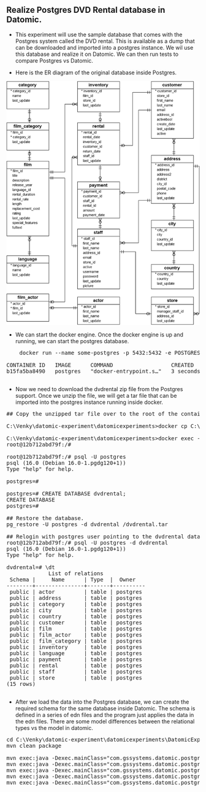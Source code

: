 ## Realize Postgres DVD Rental database in Datomic.

* This experiment will use the sample database that comes with the Postgres system called the DVD rental. This is available as a dump that can be downloaded and imported into a postgres instance. We wil use this database and realize it on Datomic. We can then run tests to compare Postgres vs Datomic. 

* Here is the ER diagram of the original database inside Postgres.
<img src="./images/dvd-rental-sample-database-diagram.png" />

* We can start the docker engine. Once the docker engine is up and running, we can start the postgres database. 

<pre>
    docker run --name some-postgres -p 5432:5432 -e POSTGRES_PASSWORD=Ganesh20022002 -d postgres

CONTAINER ID   IMAGE      COMMAND                  CREATED         STATUS         PORTS                    NAMES
b15fa5ba8490   postgres   "docker-entrypoint.s…"   3 seconds ago   Up 3 seconds   0.0.0.0:5432->5432/tcp   some-postgres

</pre>

* Now we need to download the dvdrental zip file from the Postgres support. Once we unzip the file, we will get a tar file that can be imported into the postgres instance running inside docker. 

<pre>
## Copy the unzipped tar file over to the root of the container. 

C:\Venky\datomic-experiment\datomicexperiments>docker cp C:\venky\dvdrental.tar some-postgres:/

C:\Venky\datomic-experiment\datomicexperiments>docker exec -it some-postgres bash
root@12b712abd79f:/#

root@12b712abd79f:/# psql -U postgres
psql (16.0 (Debian 16.0-1.pgdg120+1))
Type "help" for help.

postgres=#

postgres=# CREATE DATABASE dvdrental;
CREATE DATABASE
postgres=#

## Restore the database.
pg_restore -U postgres -d dvdrental /dvdrental.tar

## Relogin with postgres user pointing to the dvdrental database. 
root@12b712abd79f:/# psql -U postgres -d dvdrental
psql (16.0 (Debian 16.0-1.pgdg120+1))
Type "help" for help.

dvdrental=# \dt
             List of relations
 Schema |     Name      | Type  |  Owner
--------+---------------+-------+----------
 public | actor         | table | postgres
 public | address       | table | postgres
 public | category      | table | postgres
 public | city          | table | postgres
 public | country       | table | postgres
 public | customer      | table | postgres
 public | film          | table | postgres
 public | film_actor    | table | postgres
 public | film_category | table | postgres
 public | inventory     | table | postgres
 public | language      | table | postgres
 public | payment       | table | postgres
 public | rental        | table | postgres
 public | staff         | table | postgres
 public | store         | table | postgres
(15 rows)

</pre>

* After we load the data into the Postgres database, we can create the required schema for the same database inside Datomic. The schema is defined in a series of edn files and the program just applies the data in the edn files. There are some model differences between the relational types vs the model in datomic. 

<pre>
cd C:\Venky\datomic-experiment\datomicexperiments\DatomicExperiments
mvn clean package

mvn exec:java -Dexec.mainClass="com.gssystems.datomic.postgres.ActorsLoad"
mvn exec:java -Dexec.mainClass="com.gssystems.datomic.postgres.AddressLoad"
mvn exec:java -Dexec.mainClass="com.gssystems.datomic.postgres.CategoriesLoad"
mvn exec:java -Dexec.mainClass="com.gssystems.datomic.postgres.LoadStore"
mvn exec:java -Dexec.mainClass="com.gssystems.datomic.postgres.LoadStaff"
</pre>